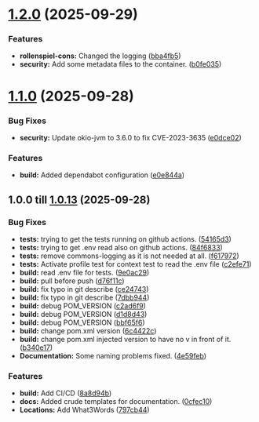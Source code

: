 # [1.2.0](https://github.com/Paladins-Inn/rollenspiel-cons/compare/v1.1.0...v1.2.0) (2025-09-29)


### Features

* **rollenspiel-cons:** Changed the logging ([bba4fb5](https://github.com/Paladins-Inn/rollenspiel-cons/commit/bba4fb5495ff045a1e0f9b81cc07978cd79b5438))
* **security:** Add some metadata files to the container. ([b0fe035](https://github.com/Paladins-Inn/rollenspiel-cons/commit/b0fe035a9dfd918036496ce0aa582810d9a928a1))

# [1.1.0](https://github.com/Paladins-Inn/rollenspiel-cons/compare/v1.0.13...v1.1.0) (2025-09-28)


### Bug Fixes

* **security:** Update okio-jvm to 3.6.0 to fix CVE-2023-3635 ([e0dce02](https://github.com/Paladins-Inn/rollenspiel-cons/commit/e0dce020db06f3b37dc9533d178c26053e881fbf))


### Features

* **build:** Added dependabot configuration ([e0e844a](https://github.com/Paladins-Inn/rollenspiel-cons/commit/e0e844a4b4fb5aad12b25e00ad0277b822028420))

## 1.0.0 till [1.0.13](https://github.com/Paladins-Inn/rollenspiel-cons/compare/v1.0.0...v1.0.13) (2025-09-28)


### Bug Fixes

* **tests:** trying to get the tests running on github actions. ([54165d3](https://github.com/Paladins-Inn/rollenspiel-cons/commit/54165d30d4e1916477f4bbf46f5d34662206d189))
* **tests:** trying to get .env read also on github actions. ([84f6833](https://github.com/Paladins-Inn/rollenspiel-cons/commit/84f68336f5205bd9f155130c82b5dfac7bd1730a))
* **tests:** remove commons-logging as it is not needed at all. ([f617972](https://github.com/Paladins-Inn/rollenspiel-cons/commit/f61797247e01d26a855761c8f303d23ec4715a55))
* **tests:** Activate profile test for context test to read the .env file ([c2efe71](https://github.com/Paladins-Inn/rollenspiel-cons/commit/c2efe718b3d99b127e1c8f2498526af71e17d2f8))
* **build:** read .env file for tests. ([9e0ac29](https://github.com/Paladins-Inn/rollenspiel-cons/commit/9e0ac29ca323a04f126950bbde6d3b8baae21b2d))
* **build:** pull before push ([d76f11c](https://github.com/Paladins-Inn/rollenspiel-cons/commit/d76f11c940074e5816c99178699e08d7a6c10a38))
* **build:** fix typo in git describe ([ce24743](https://github.com/Paladins-Inn/rollenspiel-cons/commit/ce247433f0ec4029d0820f0c80c91073d5cc68cf))
* **build:** fix typo in git describe ([7dbb944](https://github.com/Paladins-Inn/rollenspiel-cons/commit/7dbb944cb429c9933ec7949ef30732796a3c3e04))
* **build:** debug POM_VERSION ([c2ad6f9](https://github.com/Paladins-Inn/rollenspiel-cons/commit/c2ad6f9ace930d22fb0da5f92cf0870f27e75be0))
* **build:** debug POM_VERSION ([d1d8d43](https://github.com/Paladins-Inn/rollenspiel-cons/commit/d1d8d4383ecd93304e67633b3c93e7452850dcb5))
* **build:** debug POM_VERSION ([bbf65f6](https://github.com/Paladins-Inn/rollenspiel-cons/commit/bbf65f6136b47481c533639a8848d689ea1f4a75))
* **build:** change pom.xml version ([6c4422c](https://github.com/Paladins-Inn/rollenspiel-cons/commit/6c4422c23cd157aecc0bbc1bb61307855639a152))
* **build:** change pom.xml injected version to have no v in front of it. ([b340e17](https://github.com/Paladins-Inn/rollenspiel-cons/commit/b340e1710234b7579e93836589adbc2af100bdca))
* **Documentation:** Some naming problems fixed. ([4e59feb](https://github.com/Paladins-Inn/rollenspiel-cons/commit/4e59feb528b3a8696db96d712ceaeeacb30364cb))


### Features

* **build:** Add CI/CD ([8a8d94b](https://github.com/Paladins-Inn/rollenspiel-cons/commit/8a8d94b580c4306b6b2320e8620101ef29e641e3))
* **docs:** Added crude templates for documentation. ([0cfec10](https://github.com/Paladins-Inn/rollenspiel-cons/commit/0cfec106539a407d870400546904a7c623697cc9))
* **Locations:** Add What3Words ([797cb44](https://github.com/Paladins-Inn/rollenspiel-cons/commit/797cb44ddca7fe9698986809d364af4b2d0b5f3a))
